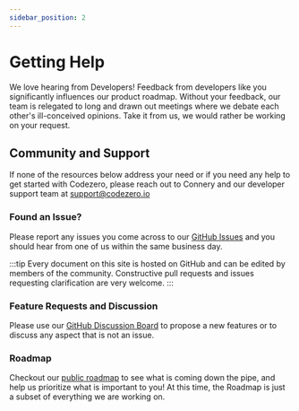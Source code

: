 ```yaml
---
sidebar_position: 2
---
```


# Getting Help

We love hearing from Developers! Feedback from developers like you significantly influences our product roadmap. Without your feedback, our team is relegated to long and drawn out meetings where we debate each other's ill-conceived opinions. Take it from us, we would rather be working on your request.

## Community and Support

If none of the resources below address your need or if you need any help to get started with Codezero, please reach out to Connery and our developer support team at [support@codezero.io](mailto:support@codezero.io)

### Found an Issue?

Please report any issues you come across to our [GitHub Issues](https://github.com/c6o/roadmap/issues) and you should hear from one of us within the same business day.

:::tip
Every document on this site is hosted on GitHub and can be edited by members of the community. Constructive pull requests and issues requesting clarification are very welcome.
:::

### Feature Requests and Discussion

Please use our [GitHub Discussion Board](https://github.com/c6o/roadmap/discussions) to propose a new features or to discuss any aspect that is not an issue.

### Roadmap

Checkout our [public roadmap](https://github.com/orgs/c6o/projects/3) to see what is coming down the pipe, and help us prioritize what is important to you! At this time, the Roadmap is just a subset of everything we are working on.
